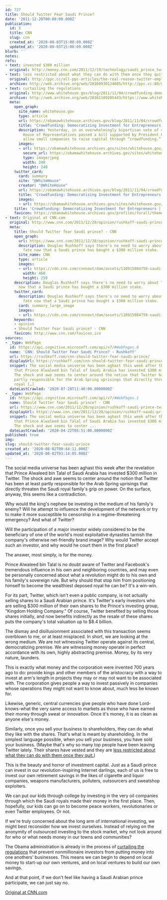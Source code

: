 ```yaml
---
id: 727
title: Should Twitter Fear Saudi Prince?
date: '2011-12-20T00:00:00.000Z'
publication:
  id: 5
  title: CNN
  slug: cnn
  created_at: '2020-08-03T15:08:09.000Z'
  updated_at: '2020-08-03T15:08:09.000Z'
blurb: ''
notes: 
refs:
- text: invested $300 million
  original: http://money.cnn.com/2011/12/19/technology/saudi_prince_twitter/index.htm
- text: less restricted about what they can do with them once they quit.
  original: http://ppc.cc/all-ppc-articles/the-real-reason-twitter-employees-are-leaving%E2%80%94so-they-can-sell-their-stock/
  archive: http://web.archive.org/web/20160930124805/http://ppc.cc:80/all-ppc-articles/the-real-reason-twitter-employees-are-leaving%E2%80%94so-they-can-sell-their-stock/
- text: curtailing the regulations
  original: http://www.whitehouse.gov/blog/2011/11/04/crowdfunding-democratizing-investment-entrepreneurs
  archive: http://web.archive.org/web/20161109205443/https://www.whitehouse.gov/blog/2011/11/04/crowdfunding-democratizing-investment-entrepreneurs
  meta:
    open_graph:
      site_name: whitehouse.gov
      type: article
      url: https://obamawhitehouse.archives.gov/blog/2011/11/04/crowdfunding-democratizing-investment-entrepreneurs
      title: 'Crowdfunding: Democratizing Investment for Entrepreneurs'
      description: Yesterday, in an overwhelmingly bipartisan vote of 407-17, the
        House of Representatives passed a bill supported by President Obama that would
        allow small companies to raise capital through “crowdfunding.”
      images:
      - url: https://obamawhitehouse.archives.gov/sites/whitehouse.gov/files/images/twitter_cards_blog.jpg
        secure_url: https://obamawhitehouse.archives.gov/sites/whitehouse.gov/files/images/twitter_cards_blog.jpg
        type: image/jpeg
        width: 240
        height: 240
    twitter_card:
      card: summary
      site: "@WhiteHouse"
      creator: "@WhiteHouse"
      url: https://obamawhitehouse.archives.gov/blog/2011/11/04/crowdfunding-democratizing-investment-entrepreneurs
      title: 'Crowdfunding: Democratizing Investment for Entrepreneurs'
      images:
      - url: https://obamawhitehouse.archives.gov/sites/whitehouse.gov/files/images/twitter_cards_blog.jpg
    title: 'Crowdfunding: Democratizing Investment for Entrepreneurs | whitehouse.gov'
    favicon: https://obamawhitehouse.archives.gov/profiles/forall/themes/custom/fortyfour/favicon.ico
- text: Original at CNN.com
  original: http://www.cnn.com/2011/12/20/opinion/rushkoff-saudi-prince-twitter/index.html
  meta:
    title: Should Twitter fear Saudi prince? - CNN
    open_graph:
      url: https://www.cnn.com/2011/12/20/opinion/rushkoff-saudi-prince-twitter/index.html
      description: Douglas Rushkoff says there's no need to worry about Twitter's
        fate now that a Saudi prince has bought a $300 million stake.
      site_name: CNN
      type: article
      images:
      - url: https://cdn.cnn.com/cnnnext/dam/assets/110915084759-saudi-prince-alwaleed-bin-talal-story-top.jpg
        width: 460
        height: 259
    description: Douglas Rushkoff says there's no need to worry about Twitter's fate
      now that a Saudi prince has bought a $300 million stake.
    twitter_card:
      description: Douglas Rushkoff says there's no need to worry about Twitter's
        fate now that a Saudi prince has bought a $300 million stake.
      card: summary_large_image
      images:
      - url: https://cdn.cnn.com/cnnnext/dam/assets/110915084759-saudi-prince-alwaleed-bin-talal-story-top.jpg
    keywords:
    - opinion
    - Should Twitter fear Saudi prince? - CNN
    favicon: http://www.cnn.com/favicon.ico
sources:
- _type: WebPage
  id: https://api.cognitive.microsoft.com/api/v7/#WebPages.0
  name: 'CNN: Should Twitter Fear Saudi Prince? - Rushkoff'
  url: https://rushkoff.com/cnn-should-twitter-fear-saudi-prince/
  displayUrl: https://rushkoff.com/cnn-should-twitter-fear-saudi-prince
  snippet: The social media universe has been aghast this week after the revelation
    that Prince Alwaleed bin Talal of Saudi Arabia has invested $300 million in Twitter.
    The shock and awe seems to center around the notion that Twitter has been at least
    partly responsible for the Arab Spring uprisings that directly threaten the Saudi
    royal […]
  dateLastCrawled: '2020-07-28T11:40:00.0000000Z'
- _type: WebPage
  id: https://api.cognitive.microsoft.com/api/v7/#WebPages.1
  name: Should Twitter fear Saudi prince? - CNN
  url: https://www.cnn.com/2011/12/20/opinion/rushkoff-saudi-prince-twitter/index.html
  displayUrl: https://www.cnn.com/2011/12/20/opinion/rushkoff-saudi-prince-twitter
  snippet: The social media universe has been aghast this week after the revelation
    that Prince Alwaleed bin Talal of Saudi Arabia has invested $300 million in Twitter.
    The shock and awe seems to center ...
  dateLastCrawled: '2020-04-22T05:51:00.0000000Z'
published: true
img: 
slug: should-twitter-fear-saudi-prince
created_at: '2020-08-02T00:44:11.000Z'
updated_at: '2020-08-02T03:14:05.000Z'
---
```

The social media universe has been aghast this week after the revelation that Prince Alwaleed bin Talal of Saudi Arabia has invested $300 million in Twitter. The shock and awe seems to center around the notion that Twitter has been at least partly responsible for the Arab Spring uprisings that directly threaten the Saudi royal family's grip on power. On the surface, anyway, this seems like a contradiction.

Why would the king's nephew be investing in the medium of his family's enemy? Will he attempt to influence the development of the network or try to make it more susceptible to censorship in a regime-threatening emergency? And what of Twitter?

Will the participation of a major investor widely considered to be the beneficiary of one of the world's most exploitative dynasties tarnish the company's otherwise net-friendly brand image? Why would Twitter accept such an investor, and why would he court them in the first place?

The answer, most simply, is for the money.

Prince Alwaleed bin Talal is no doubt aware of Twitter and Facebook's tremendous influence in his own and neighboring countries, and may even be personally concerned about what a revolution might do to his own and his family's sovereign rule. But why should that stop him from positioning himself to become the wealthiest deposed royal he can be? It's a win-win.

For its part, Twitter, which isn't even a public company, is not actually selling shares to a Saudi Arabian prince. It's Twitter's early investors who are selling $300 million of their own shares to the Prince's investing group, "Kingdom Holding Company." Of course, Twitter benefited by selling those shares initially, and now benefits indirectly as the resale of these shares puts the company's total valuation up to $8.4 billion.

The dismay and disillusionment associated with this transaction seems overblown to me, or at least misplaced. In short, we are looking at the wrong medium. We are not witnessing Twitter operate against its central, democratizing premise. We are witnessing money operate in perfect accordance with its own, highly abstracting premise. Money, by its very nature, launders.

This is exactly what money and the corporation were invented 700 years ago to do: provide kings and other members of the aristocracy with a way to invest at arm's length in projects they may or may not want to be associated with. The corporation gives people a way to invest passively in companies whose operations they might not want to know about, much less be known for.

Likewise, generic, central currencies give people who have done Lord-knows-what the very same access to markets as those who have earned their money through sweat or innovation. Once it's money, it is as clean as anyone else's money.

Similarly, once you sell your business to shareholders, they can do what they like with the shares. That's what is meant by shareholding. In the simplest language possible, when you sell your business, you have sold your business. (Maybe that's why so many top people have been leaving Twitter lately. Their shares have vested and they are [less restricted about what they can do with them once they quit.](http://ppc.cc/all-ppc-articles/the-real-reason-twitter-employees-are-leaving%E2%80%94so-they-can-sell-their-stock/))

This is the beauty and horror of investment capital. Just as a Saudi prince can invest in our revolution-inspiring Internet darlings, each of us is free to invest our own retirement savings in the likes of cigarette and liquor companies, weapons manufacturers, polluters, outsourcers and sweatshop exploiters.

We can put our kids through college by investing in the very oil companies through which the Saudi royals made their money in the first place. Then, hopefully, our kids can go on to become peace workers, revolutionaries or even Twitter employees. Or not.

If we're truly concerned about the long arm of international investing, we might best reconsider how we invest ourselves. Instead of relying on the anonymity of outsourced investing to the stock market, why not look around for who or what needs money in our towns and communities?

The Obama administration is already in the process of [curtailing the regulations](http://www.whitehouse.gov/blog/2011/11/04/crowdfunding-democratizing-investment-entrepreneurs) that prevent nonmillionaire investors from putting money into one anothers' businesses. This means we can begin to depend on local money to start-up our own ventures, and on local ventures to build our own savings.

And at that point, if we don't feel like having a Saudi Arabian prince participate, we can just say no.

[Original at CNN.com](http://www.cnn.com/2011/12/20/opinion/rushkoff-saudi-prince-twitter/index.html)
